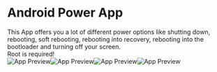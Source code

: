 # Android Power App
This App offers you a lot of different power options like shutting down, rebooting, soft rebooting, rebooting into recovery, rebooting into the bootloader and turning off your screen.  
Root is required!  
![App Preview](https://raw.githubusercontent.com/Domi04151309/Android-Power-App/master/preview.jpg)![App Preview](https://raw.githubusercontent.com/Domi04151309/Android-Power-App/master/preview2.jpg)![App Preview](https://raw.githubusercontent.com/Domi04151309/Android-Power-App/master/preview3.jpg)![App Preview](https://raw.githubusercontent.com/Domi04151309/Android-Power-App/master/preview4.jpg)
